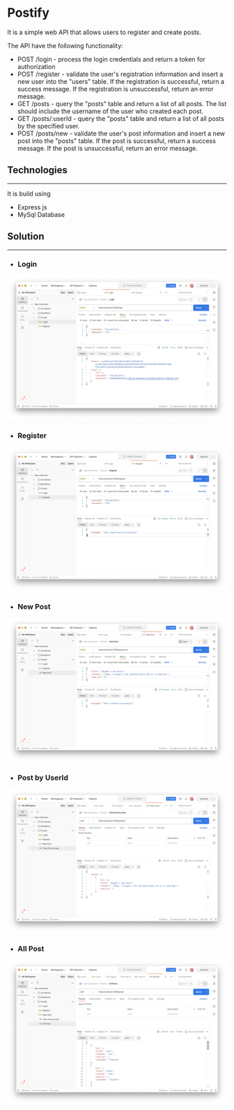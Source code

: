 # Postify

It is a simple web API that allows users to register and create posts.

The API have the following functionality:

-   POST /login - process the login credentials and return a token for authorization
-   POST /register - validate the user's registration information and insert a new user into the "users" table. If the registration is successful, return a success message. If the registration is unsuccessful, return an error message.
-   GET /posts - query the "posts" table and return a list of all posts. The list should include the username of the user who created each post.
-   GET /posts/:userId - query the "posts" table and return a list of all posts by the specified user.
-   POST /posts/new - validate the user's post information and insert a new post into the "posts" table. If the post is successful, return a success message. If the post is unsuccessful, return an error message.

## Technologies

<hr>

It is build using

-   Express js
-   MySql Database

## Solution

<hr>

-   <h3>Login</h3>

<img src="./image/login.png">

-   <h3>Register</h3>

<img src="./image/register.png">

-   <h3>New Post</h3>

<img src="./image/new_post.png">

-   <h3>Post by UserId</h3>

<img src="./image/post_by_id.png">

-   <h3>All Post</h3>

<img src="./image/all_post.png">
